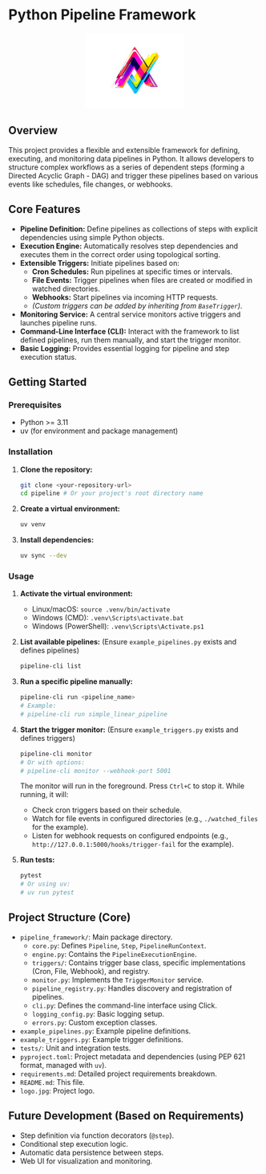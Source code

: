 # Python Pipeline Framework

<!-- Add your logo here! Replace the src attribute -->
<p align="center">
  <img src="logo.jpg" alt="Project Logo" width="200"/>
</p>

## Overview

This project provides a flexible and extensible framework for defining, executing, and monitoring data pipelines in Python. It allows developers to structure complex workflows as a series of dependent steps (forming a Directed Acyclic Graph - DAG) and trigger these pipelines based on various events like schedules, file changes, or webhooks.

## Core Features

*   **Pipeline Definition:** Define pipelines as collections of steps with explicit dependencies using simple Python objects.
*   **Execution Engine:** Automatically resolves step dependencies and executes them in the correct order using topological sorting.
*   **Extensible Triggers:** Initiate pipelines based on:
    *   **Cron Schedules:** Run pipelines at specific times or intervals.
    *   **File Events:** Trigger pipelines when files are created or modified in watched directories.
    *   **Webhooks:** Start pipelines via incoming HTTP requests.
    *   *(Custom triggers can be added by inheriting from `BaseTrigger`)*.
*   **Monitoring Service:** A central service monitors active triggers and launches pipeline runs.
*   **Command-Line Interface (CLI):** Interact with the framework to list defined pipelines, run them manually, and start the trigger monitor.
*   **Basic Logging:** Provides essential logging for pipeline and step execution status.

## Getting Started

### Prerequisites

*   Python >= 3.11
*   uv (for environment and package management)

### Installation

1.  **Clone the repository:**
    ```bash
    git clone <your-repository-url>
    cd pipeline # Or your project's root directory name
    ```

2.  **Create a virtual environment:**
    ```bash
    uv venv
    ```

3.  **Install dependencies:**
    ```bash
    uv sync --dev
    ```

### Usage

1.  **Activate the virtual environment:**
    *   Linux/macOS: `source .venv/bin/activate`
    *   Windows (CMD): `.venv\Scripts\activate.bat`
    *   Windows (PowerShell): `.venv\Scripts\Activate.ps1`

2.  **List available pipelines:**
    (Ensure `example_pipelines.py` exists and defines pipelines)
    ```bash
    pipeline-cli list
    ```

3.  **Run a specific pipeline manually:**
    ```bash
    pipeline-cli run <pipeline_name>
    # Example:
    # pipeline-cli run simple_linear_pipeline
    ```

4.  **Start the trigger monitor:**
    (Ensure `example_triggers.py` exists and defines triggers)
    ```bash
    pipeline-cli monitor
    # Or with options:
    # pipeline-cli monitor --webhook-port 5001
    ```
    The monitor will run in the foreground. Press `Ctrl+C` to stop it. While running, it will:
    *   Check cron triggers based on their schedule.
    *   Watch for file events in configured directories (e.g., `./watched_files` for the example).
    *   Listen for webhook requests on configured endpoints (e.g., `http://127.0.0.1:5000/hooks/trigger-fail` for the example).

5.  **Run tests:**
    ```bash
    pytest
    # Or using uv:
    # uv run pytest
    ```

## Project Structure (Core)

*   `pipeline_framework/`: Main package directory.
    *   `core.py`: Defines `Pipeline`, `Step`, `PipelineRunContext`.
    *   `engine.py`: Contains the `PipelineExecutionEngine`.
    *   `triggers/`: Contains trigger base class, specific implementations (Cron, File, Webhook), and registry.
    *   `monitor.py`: Implements the `TriggerMonitor` service.
    *   `pipeline_registry.py`: Handles discovery and registration of pipelines.
    *   `cli.py`: Defines the command-line interface using Click.
    *   `logging_config.py`: Basic logging setup.
    *   `errors.py`: Custom exception classes.
*   `example_pipelines.py`: Example pipeline definitions.
*   `example_triggers.py`: Example trigger definitions.
*   `tests/`: Unit and integration tests.
*   `pyproject.toml`: Project metadata and dependencies (using PEP 621 format, managed with `uv`).
*   `requirements.md`: Detailed project requirements breakdown.
*   `README.md`: This file.
*   `logo.jpg`: Project logo.

## Future Development (Based on Requirements)

*   Step definition via function decorators (`@step`).
*   Conditional step execution logic.
*   Automatic data persistence between steps.
*   Web UI for visualization and monitoring.
